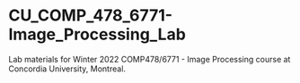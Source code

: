 # CU_COMP_478_6771-Image_Processing_Lab
Lab materials for Winter 2022 COMP478/6771 - Image Processing course at Concordia University, Montreal.
